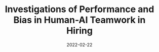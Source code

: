 ---
title: Investigations of Performance and Bias in Human-AI Teamwork in Hiring
external_link: https://arxiv.org/pdf/2202.11812.pdf
authors:
- <span style="color:white">Andi Peng</span>
- Besmira Nushi
- Emre Kiciman
- Kori Inkpen
- Ece Kamar
date: "2022-02-22"
doi: ""

# Schedule page publish date (NOT publication's date).
publishDate: "2017-01-01T00:00:00Z"

# Publication type.
# Legend: 0 = Uncategorized; 1 = Conference paper; 2 = Workshop paper; 3 = Journal article;
# 4 = Preprint / Working Paper; 5 = Technical Report; 6 = Book; 7 = Book section;
# 8 = Thesis; 9 = Patent
publication_types: ["1","2"]

# Publication name and optional abbreviated publication name.
publication:
publication_short:

abstract:

# Summary. An optional shortened abstract.
summary: AAAI 2022 <span style="color:orange">(oral, top 4%)</span> <br> CHI Workshop on Trust and Reliance on AI-Human Teams, 2020 <span style="color:orange">(oral)</span>

tags:
#- Source Themes
- Conference
- Workshop
featured: false

links:
url_pdf: 'https://arxiv.org/pdf/2202.11812.pdf'
url_code: ''
url_dataset: 'https://aka.ms/hybridhiringdataset'
url_poster: 'poster.pdf'
url_project: ''
url_slides: ''
url_source: ''
url_video: ''

# Featured image
# To use, add an image named `featured.jpg/png` to your page's folder. 
image:
# caption: 'Image credit: [**Unsplash**](https://unsplash.com/photos/pLCdAaMFLTE)'
  focal_point: ""
  preview_only: false

# Associated Projects (optional).
#   Associate this publication with one or more of your projects.
#   Simply enter your project's folder or file name without extension.
#   E.g. `internal-project` references `content/project/internal-project/index.md`.
#   Otherwise, set `projects: []`.
projects:
- []

# Slides (optional).
#   Associate this publication with Markdown slides.
#   Simply enter your slide deck's filename without extension.
#   E.g. `slides: "example"` references `content/slides/example/index.md`.
#   Otherwise, set `slides: ""`.
slides: ""
---